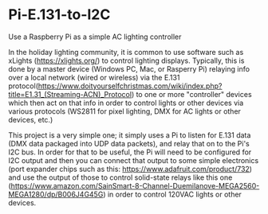 # Pi-E.131-to-I2C
Use a Raspberry Pi as a simple AC lighting controller

In the holiday lighting community, it is common to use software such as xLights (https://xlights.org/) to control lighting displays. Typically, this is done by a master device (Windows PC, Mac, or Rasperry Pi) relaying info over a local network (wired or wireless) via the E.131 protocol(https://www.doityourselfchristmas.com/wiki/index.php?title=E1.31_(Streaming-ACN)_Protocol) to one or more "controller" devices which then act on that info in order to control lights or other devices via various protocols (WS2811 for pixel lighting, DMX for AC lights or other devices, etc.)

This project is a very simple one; it simply uses a Pi to listen for E.131 data (DMX data packaged into UDP data packets), and relay that on to the Pi's I2C bus. In order for that to be useful, the Pi will need to be configured for I2C output and then you can connect that output to some simple electronics (port expander chips such as this: https://www.adafruit.com/product/732) and use the output of those to control solid-state relays like this one (https://www.amazon.com/SainSmart-8-Channel-Duemilanove-MEGA2560-MEGA1280/dp/B006J4G45G) in order to control 120VAC lights or other devices.
